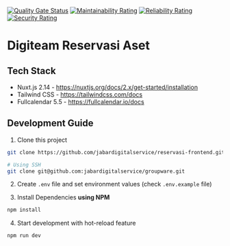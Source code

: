 [![Quality Gate Status](https://sonar.digitalservice.id/api/project_badges/measure?project=digiteam-reservasi-web&metric=alert_status)](https://sonar.digitalservice.id/dashboard?id=digiteam-reservasi-web) [![Maintainability Rating](https://sonar.digitalservice.id/api/project_badges/measure?project=digiteam-reservasi-web&metric=sqale_rating)](https://sonar.digitalservice.id/dashboard?id=digiteam-reservasi-web) [![Reliability Rating](https://sonar.digitalservice.id/api/project_badges/measure?project=digiteam-reservasi-web&metric=reliability_rating)](https://sonar.digitalservice.id/dashboard?id=digiteam-reservasi-web) [![Security Rating](https://sonar.digitalservice.id/api/project_badges/measure?project=digiteam-reservasi-web&metric=security_rating)](https://sonar.digitalservice.id/dashboard?id=digiteam-reservasi-web)
# Digiteam Reservasi Aset

## Tech Stack
- Nuxt.js 2.14 - https://nuxtjs.org/docs/2.x/get-started/installation
- Tailwind CSS - https://tailwindcss.com/docs
- Fullcalendar 5.5 - https://fullcalendar.io/docs

## Development Guide
1. Clone this project
```bash
git clone https://github.com/jabardigitalservice/reservasi-frontend.git

# Using SSH
git clone git@github.com:jabardigitalservice/groupware.git
```

2. Create `.env` file and set environment values (check `.env.example` file) 

3. Install Dependencies **using NPM**
```bash
npm install
```
4. Start development with hot-reload feature
```bash
npm run dev
```

